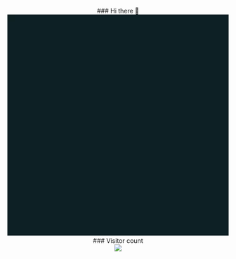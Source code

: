 <p align="center"> 
 ### Hi there 👋
<img src="assets/imshawan.gif" alt="Hello Fellas">
 ### Visitor count<br>
<img src="https://profile-counter.glitch.me/imshawan/count.svg" />
  </p>

<!--
**imshawan/imshawan** is a ✨ _special_ ✨ repository because its `README.md` (this file) appears on your GitHub profile.

Here are some ideas to get you started:

- 🔭 I’m currently working on ...
- 🌱 I’m currently learning ...
- 👯 I’m looking to collaborate on ...
- 🤔 I’m looking for help with ...
- 💬 Ask me about ...
- 📫 How to reach me: ...
- 😄 Pronouns: ...
- ⚡ Fun fact: ...
-->
